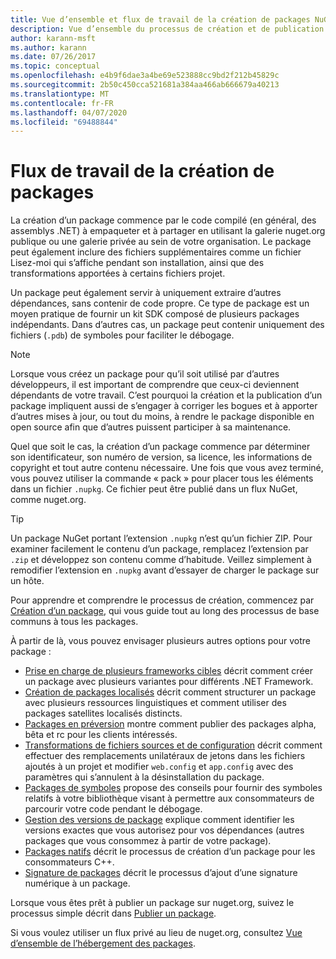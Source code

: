 ```yaml
---
title: Vue d’ensemble et flux de travail de la création de packages NuGet
description: Vue d’ensemble du processus de création et de publication d’un package NuGet, avec des liens vers d’autres parties particulières du processus.
author: karann-msft
ms.author: karann
ms.date: 07/26/2017
ms.topic: conceptual
ms.openlocfilehash: e4b9f6dae3a4be69e523888cc9bd2f212b45829c
ms.sourcegitcommit: 2b50c450cca521681a384aa466ab666679a40213
ms.translationtype: MT
ms.contentlocale: fr-FR
ms.lasthandoff: 04/07/2020
ms.locfileid: "69488844"
---
```

# <a name="package-creation-workflow"></a>Flux de travail de la création de packages

La création d’un package commence par le code compilé (en général, des assemblys .NET) à empaqueter et à partager en utilisant la galerie nuget.org publique ou une galerie privée au sein de votre organisation. Le package peut également inclure des fichiers supplémentaires comme un fichier Lisez-moi qui s’affiche pendant son installation, ainsi que des transformations apportées à certains fichiers projet.

Un package peut également servir à uniquement extraire d’autres dépendances, sans contenir de code propre. Ce type de package est un moyen pratique de fournir un kit SDK composé de plusieurs packages indépendants. Dans d’autres cas, un package peut contenir uniquement des fichiers (`.pdb`) de symboles pour faciliter le débogage.

> [!Note]
> Lorsque vous créez un package pour qu’il soit utilisé par d’autres développeurs, il est important de comprendre que ceux-ci deviennent dépendants de votre travail. C’est pourquoi la création et la publication d’un package impliquent aussi de s’engager à corriger les bogues et à apporter d’autres mises à jour, ou tout du moins, à rendre le package disponible en open source afin que d’autres puissent participer à sa maintenance.

Quel que soit le cas, la création d’un package commence par déterminer son identificateur, son numéro de version, sa licence, les informations de copyright et tout autre contenu nécessaire. Une fois que vous avez terminé, vous pouvez utiliser la commande « pack » pour placer tous les éléments dans un fichier `.nupkg`. Ce fichier peut être publié dans un flux NuGet, comme nuget.org.

> [!Tip]
> Un package NuGet portant l’extension `.nupkg` n’est qu’un fichier ZIP. Pour examiner facilement le contenu d’un package, remplacez l’extension par `.zip` et développez son contenu comme d’habitude. Veillez simplement à remodifier l’extension en `.nupkg` avant d’essayer de charger le package sur un hôte.

Pour apprendre et comprendre le processus de création, commencez par [Création d’un package](../create-packages/creating-a-package.md), qui vous guide tout au long des processus de base communs à tous les packages.

À partir de là, vous pouvez envisager plusieurs autres options pour votre package :

- [Prise en charge de plusieurs frameworks cibles](../create-packages/supporting-multiple-target-frameworks.md) décrit comment créer un package avec plusieurs variantes pour différents .NET Framework.
- [Création de packages localisés](../create-packages/creating-localized-packages.md) décrit comment structurer un package avec plusieurs ressources linguistiques et comment utiliser des packages satellites localisés distincts.
- [Packages en préversion](../create-packages/prerelease-packages.md) montre comment publier des packages alpha, bêta et rc pour les clients intéressés.
- [Transformations de fichiers sources et de configuration](../create-packages/source-and-config-file-transformations.md) décrit comment effectuer des remplacements unilatéraux de jetons dans les fichiers ajoutés à un projet et modifier `web.config` et `app.config` avec des paramètres qui s’annulent à la désinstallation du package.
- [Packages de symboles](../create-packages/symbol-packages-snupkg.md) propose des conseils pour fournir des symboles relatifs à votre bibliothèque visant à permettre aux consommateurs de parcourir votre code pendant le débogage.
- [Gestion des versions de package](../concepts/package-versioning.md) explique comment identifier les versions exactes que vous autorisez pour vos dépendances (autres packages que vous consommez à partir de votre package).
- [Packages natifs](../guides/native-packages.md) décrit le processus de création d’un package pour les consommateurs C++.
- [Signature de packages](../create-packages/sign-a-package.md) décrit le processus d’ajout d’une signature numérique à un package.

Lorsque vous êtes prêt à publier un package sur nuget.org, suivez le processus simple décrit dans [Publier un package](../nuget-org/publish-a-package.md).

Si vous voulez utiliser un flux privé au lieu de nuget.org, consultez [Vue d’ensemble de l’hébergement des packages](../hosting-packages/overview.md).
